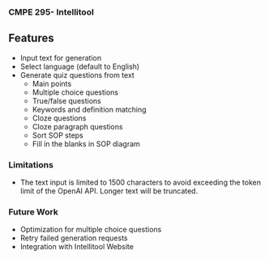 
### CMPE 295- Intellitool  

Features
--------

- Input text for generation
- Select language (default to English)
- Generate quiz questions from text
    - Main points
    - Multiple choice questions
    - True/false questions
    - Keywords and definition matching
    - Cloze questions
    - Cloze paragraph questions
    - Sort SOP steps
    - Fill in the blanks in SOP diagram

### Limitations

- The text input is limited to 1500 characters to avoid exceeding the token limit of the OpenAI API. Longer text will be truncated.

### Future Work

- Optimization for multiple choice questions
- Retry failed generation requests
- Integration with Intellitool Website


